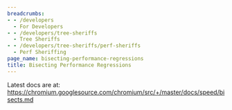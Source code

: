 ```yaml
---
breadcrumbs:
- - /developers
  - For Developers
- - /developers/tree-sheriffs
  - Tree Sheriffs
- - /developers/tree-sheriffs/perf-sheriffs
  - Perf Sheriffing
page_name: bisecting-performance-regressions
title: Bisecting Performance Regressions
---
```


Latest docs are at:
<https://chromium.googlesource.com/chromium/src/+/master/docs/speed/bisects.md>